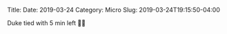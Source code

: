 Title: 
Date: 2019-03-24
Category: Micro
Slug: 2019-03-24T19:15:50-04:00

Duke tied with 5 min left 👀👀